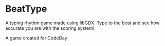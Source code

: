 # BeatType

A typing rhythm game made using libGDX. 
Type to the beat and see how accurate you are with the scoring system!

A game created for CodeDay
